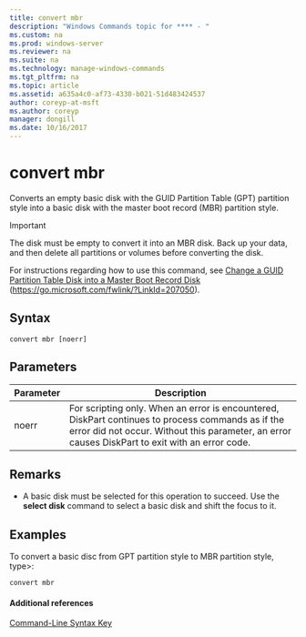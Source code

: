 ```yaml
---
title: convert mbr
description: "Windows Commands topic for **** - "
ms.custom: na
ms.prod: windows-server
ms.reviewer: na
ms.suite: na
ms.technology: manage-windows-commands
ms.tgt_pltfrm: na
ms.topic: article
ms.assetid: a635a4c0-af73-4330-b021-51d483424537
author: coreyp-at-msft
ms.author: coreyp
manager: dongill
ms.date: 10/16/2017
---
```


# convert mbr



Converts an empty basic disk with the GUID Partition Table (GPT) partition style into a basic disk with the master boot record (MBR) partition style.

> [!IMPORTANT]
> The disk must be empty to convert it into an MBR disk. Back up your data, and then delete all partitions or volumes before converting the disk.

For instructions regarding how to use this command, see [Change a GUID Partition Table Disk into a Master Boot Record Disk](https://go.microsoft.com/fwlink/?LinkId=207050) (https://go.microsoft.com/fwlink/?LinkId=207050).

## Syntax

```
convert mbr [noerr]
```

## Parameters

|Parameter|Description|
|---------|-----------|
|noerr|For scripting only. When an error is encountered, DiskPart continues to process commands as if the error did not occur. Without this parameter, an error causes DiskPart to exit with an error code.|

## Remarks

-   A basic disk must be selected for this operation to succeed. Use the **select disk** command to select a basic disk and shift the focus to it.

## <a name="BKMK_examples"></a>Examples

To convert a basic disc from GPT partition style to MBR partition style, type>:
```
convert mbr
```

#### Additional references

[Command-Line Syntax Key](command-line-syntax-key.md)

